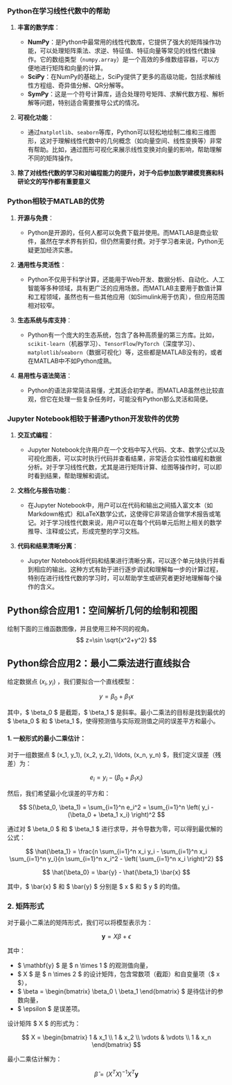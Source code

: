 ### Python在学习线性代数中的帮助

1. **丰富的数学库**：
   - **NumPy**：是Python中最常用的线性代数库，它提供了强大的矩阵操作功能，可以处理矩阵乘法、求逆、特征值、特征向量等常见的线性代数操作。它的数组类型（`numpy.array`）是一个高效的多维数组容器，可以方便地进行矩阵和向量的计算。
   - **SciPy**：在NumPy的基础上，SciPy提供了更多的高级功能，包括求解线性方程组、奇异值分解、QR分解等。
   - **SymPy**：这是一个符号计算库，适合处理符号矩阵、求解代数方程、解析解等问题，特别适合需要推导公式的情况。

2. **可视化功能**：
   - 通过`matplotlib`、`seaborn`等库，Python可以轻松地绘制二维和三维图形，这对于理解线性代数中的几何概念（如向量空间、线性变换等）非常有帮助。比如，通过图形可视化来展示线性变换对向量的影响，帮助理解不同的矩阵操作。
2. **除了对线性代数的学习和对编程能力的提升，对于今后参加数学建模竞赛和科研论文的写作都有重要意义**
### Python相较于MATLAB的优势

1. **开源与免费**：
   - Python是开源的，任何人都可以免费下载并使用。而MATLAB是商业软件，虽然在学术界有折扣，但仍然需要付费。对于学习者来说，Python无疑更加经济实惠。

2. **通用性与灵活性**：
   - Python不仅用于科学计算，还能用于Web开发、数据分析、自动化、人工智能等多种领域，具有更广泛的应用场景。而MATLAB主要用于数值计算和工程领域，虽然也有一些其他应用（如Simulink用于仿真），但应用范围相对较窄。

3. **生态系统与库支持**：
   - Python有一个庞大的生态系统，包含了各种高质量的第三方库。比如，`scikit-learn`（机器学习）、`TensorFlow`/`PyTorch`（深度学习）、`matplotlib`/`seaborn`（数据可视化）等，这些都是MATLAB没有的，或者在MATLAB中不如Python成熟。

4. **易用性与语法简洁**：
   - Python的语法非常简洁易懂，尤其适合初学者。而MATLAB虽然也比较直观，但它在处理一些复杂任务时，可能没有Python那么灵活和简便。


### Jupyter Notebook相较于普通Python开发软件的优势

1. **交互式编程**：
   - Jupyter Notebook允许用户在一个文档中写入代码、文本、数学公式以及可视化图表，可以实时执行代码并查看结果，非常适合实验性编程和数据分析。对于学习线性代数，尤其是进行矩阵计算、绘图等操作时，可以即时看到结果，帮助理解和调试。

2. **文档化与报告功能**：
   - 在Jupyter Notebook中，用户可以在代码和输出之间插入富文本（如Markdown格式）和LaTeX数学公式，这使得它非常适合做学术报告或笔记。对于学习线性代数来说，用户可以在每个代码单元后附上相关的数学推导、注释或公式，形成完整的学习文档。

3. **代码和结果清晰分离**：
   - Jupyter Notebook将代码和结果进行清晰分离，可以逐个单元块执行并看到相应的输出。这种方式有助于进行逐步调试和理解每一步的计算过程，特别在进行线性代数的学习时，可以帮助学生或研究者更好地理解每个操作的含义。
## Python综合应用1：空间解析几何的绘制和视图
绘制下面的三维函数图像，并且使用三种不同的视角。
$$
z=\sin \sqrt{x^2+y^2}
$$
## Python综合应用2：最小二乘法进行直线拟合

给定数据点 $(x_i, y_i)$ ，我们要拟合一个直线模型：

$$
y = \beta_0 + \beta_1 x
$$

其中，$ \beta_0 $ 是截距，$ \beta_1 $ 是斜率。最小二乘法的目标是找到最优的 $ \beta_0 $ 和 $ \beta_1 $，使得预测值与实际观测值之间的误差平方和最小。

#### 1. 一般形式的最小二乘估计：

对于一组数据点 $ (x_1, y_1), (x_2, y_2), \ldots, (x_n, y_n) $，我们定义误差（残差）为：

$$
e_i = y_i - (\beta_0 + \beta_1 x_i)
$$

然后，我们希望最小化误差的平方和：

$$
S(\beta_0, \beta_1) = \sum_{i=1}^n e_i^2 = \sum_{i=1}^n \left( y_i - (\beta_0 + \beta_1 x_i) \right)^2
$$

通过对 $ \beta_0 $ 和 $ \beta_1 $ 进行求导，并令导数为零，可以得到最优解的公式：

$$
\hat{\beta_1} = \frac{n \sum_{i=1}^n x_i y_i - \sum_{i=1}^n x_i \sum_{i=1}^n y_i}{n \sum_{i=1}^n x_i^2 - \left( \sum_{i=1}^n x_i \right)^2}
$$

$$
\hat{\beta_0} = \bar{y} - \hat{\beta_1} \bar{x}
$$

其中，$ \bar{x} $ 和 $ \bar{y} $ 分别是 $ x $ 和 $ y $ 的均值。
### 2. 矩阵形式

对于最小二乘法的矩阵形式，我们可以将模型表示为：

$$
\mathbf{y} = X \beta + \epsilon
$$

其中：

- $ \mathbf{y} $ 是 $ n \times 1 $ 的观测值向量，
- $ X $ 是 $ n \times 2 $ 的设计矩阵，包含常数项（截距）和自变量项（$ x $），
- $ \beta = \begin{bmatrix} \beta_0 \\ \beta_1 \end{bmatrix} $ 是待估计的参数向量，
- $ \epsilon $ 是误差项。

设计矩阵 $ X $ 的形式为：

$$
X = \begin{bmatrix}
1 & x_1 \\
1 & x_2 \\
\vdots & \vdots \\
1 & x_n
\end{bmatrix}
$$

最小二乘估计解为：

$$
\hat{\beta} = (X^T X)^{-1} X^T \mathbf{y}
$$
